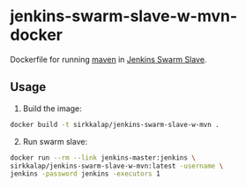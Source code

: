 # jenkins-swarm-slave-w-mvn-docker

Dockerfile for running [maven](http://maven.apache.org) in
[Jenkins Swarm Slave](https://github.com/carlossg/jenkins-swarm-slave-docker).

## Usage

1. Build the image:

```bash
docker build -t sirkkalap/jenkins-swarm-slave-w-mvn .
```

2. Run swarm slave:

```bash
docker run --rm --link jenkins-master:jenkins \
sirkkalap/jenkins-swarm-slave-w-mvn:latest -username \
jenkins -password jenkins -executors 1
```
